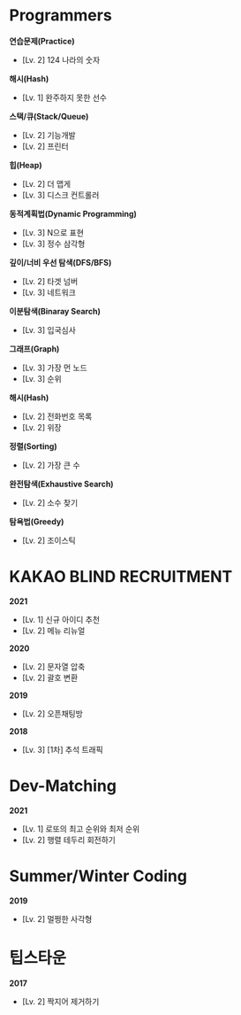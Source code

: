 # Programmers
__연습문제(Practice)__
* [Lv. 2] 124 나라의 숫자

__해시(Hash)__
* [Lv. 1] 완주하지 못한 선수

__스택/큐(Stack/Queue)__
* [Lv. 2] 기능개발
* [Lv. 2] 프린터

__힙(Heap)__
* [Lv. 2] 더 맵게
* [Lv. 3] 디스크 컨트롤러

__동적계획법(Dynamic Programming)__
* [Lv. 3] N으로 표현
* [Lv. 3] 정수 삼각형

__깊이/너비 우선 탐색(DFS/BFS)__
* [Lv. 2] 타겟 넘버
* [Lv. 3] 네트워크

__이분탐색(Binaray Search)__
* [Lv. 3] 입국심사

__그래프(Graph)__
* [Lv. 3] 가장 먼 노드
* [Lv. 3] 순위

__해시(Hash)__
* [Lv. 2] 전화번호 목록
* [Lv. 2] 위장

__정렬(Sorting)__
* [Lv. 2] 가장 큰 수

__완전탐색(Exhaustive Search)__
* [Lv. 2] 소수 찾기

__탐욕법(Greedy)__
* [Lv. 2] 조이스틱


# KAKAO BLIND RECRUITMENT
__2021__   
* [Lv. 1] 신규 아이디 추천 
* [Lv. 2] 메뉴 리뉴얼

__2020__   
* [Lv. 2] 문자열 압축
* [Lv. 2] 괄호 변환

__2019__   
* [Lv. 2] 오픈채팅방

__2018__   
* [Lv. 3] [1차] 추석 트래픽


# Dev-Matching
__2021__
* [Lv. 1] 로또의 최고 순위와 최저 순위  
* [Lv. 2] 행렬 테두리 회전하기


# Summer/Winter Coding
__2019__   
* [Lv. 2] 멀쩡한 사각형

# 팁스타운
__2017__
* [Lv. 2] 짝지어 제거하기
